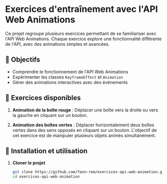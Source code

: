 # Exercices d'entraînement avec l'API Web Animations

Ce projet regroupe plusieurs exercices permettant de se familiariser avec l'API Web Animations.
Chaque exercice explore une fonctionnalité différente de l'API, avec des animations simples et avancées.

## 📌 Objectifs

- Comprendre le fonctionnement de l'API Web Animations
- Expérimenter les classes `KeyframeEffect` et `Animation`
- Gérer des animations interactives avec des événements

## 📁 Exercices disponibles

1. **Animation de la boîte rouge** : Déplacer une boîte vers la droite ou vers la gauche en cliquant sur un bouton.

2. **Animation des boîtes vertes** : Déplacer horizontalement deux boîtes vertes dans des sens opposés en cliquant sur un bouton. L'objectif de cet exercice est de manipuler plusieurs objets animés simultanément.

## 🚀 Installation et utilisation

1. **Cloner le projet**
   ```sh
   git clone https://github.com/Yann-rem/exercices-api-web-animation.git
   cd exercices-api-web-animation
   ```
